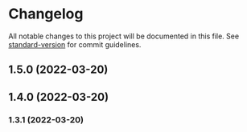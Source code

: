 # Changelog

All notable changes to this project will be documented in this file. See [standard-version](https://github.com/conventional-changelog/standard-version) for commit guidelines.

## 1.5.0 (2022-03-20)

## 1.4.0 (2022-03-20)

### 1.3.1 (2022-03-20)

